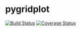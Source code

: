 # pygridplot

[![Build Status](https://travis-ci.org/Geosyntec/pygridplot.svg?branch=master)](https://travis-ci.org/Geosyntec/pygridplot)
[![Coverage Status](https://coveralls.io/repos/github/Geosyntec/pygridplot/badge.svg?branch=master)](https://coveralls.io/github/Geosyntec/pygridplot?branch=master)
